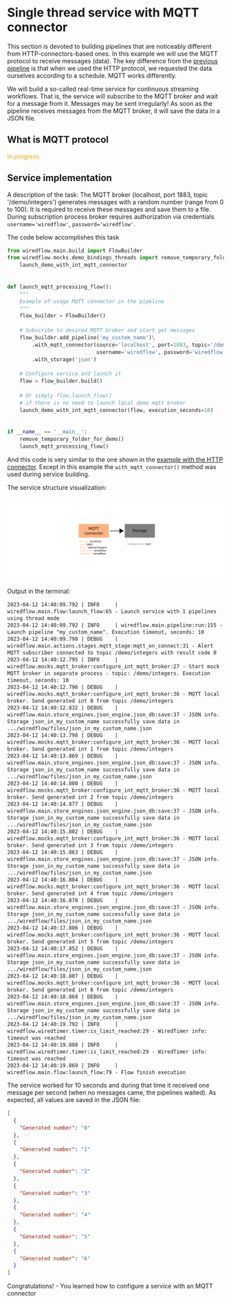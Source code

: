# Single thread service with MQTT connector

This section is devoted to building pipelines that are noticeably different from HTTP-connectors-based ones.
In this example we will use the MQTT protocol to receive messages (data). 
The key difference from the [previous pipeline](2_http.md) is that when we used the HTTP protocol, 
we requested the data ourselves according to a schedule. MQTT works differently.

We will build a so-called real-time service for continuous streaming workflows. 
That is, the service will subscribe to the MQTT broker and wait for a message from it. Messages may be sent irregularly!
As soon as the pipeline receives messages from the MQTT broker, it will save the data in a JSON file.

## What is MQTT protocol

<span style="color:orange">In progress</span>

## Service implementation 

A description of the task: The MQTT broker (localhost, port 1883, topic '/demo/integers') generates messages with a random number (range from 0 to 100). 
It is required to receive these messages and save them to a file. During subscription process broker requires authorization via 
credentials `username='wiredflow'`, `password='wiredflow'`.

The code below accomplishes this task
```Python
from wiredflow.main.build import FlowBuilder
from wiredflow.mocks.demo_bindings_threads import remove_temporary_folder_for_demo, \
    launch_demo_with_int_mqtt_connector


def launch_mqtt_processing_flow():
    """
    Example of usage MQTT connector in the pipeline
    """
    flow_builder = FlowBuilder()

    # Subscribe to desired MQTT broker and start get messages
    flow_builder.add_pipeline('my_custom_name')\
        .with_mqtt_connector(source='localhost', port=1883, topic='/demo/integers',
                             username='wiredflow', password='wiredflow')\
        .with_storage('json')

    # Configure service and launch it
    flow = flow_builder.build()

    # Or simply flow.launch_flow()
    # if there is no need to launch local demo mqtt broker
    launch_demo_with_int_mqtt_connector(flow, execution_seconds=10)


if __name__ == '__main__':
    remove_temporary_folder_for_demo()
    launch_mqtt_processing_flow()
```

And this code is very similar to the one shown in the [example with the HTTP connector](2_http.md). 
Except in this example the `with_mqtt_connector()` method was used during service building.

The service structure visualization: 

<img src="https://raw.githubusercontent.com/wiredhut/wiredflow/main/docs/media/mqtt_connector.png" width="800"/>

Output in the terminal: 

```
2023-04-12 14:40:09.792 | INFO     | wiredflow.main.flow:launch_flow:65 - Launch service with 1 pipelines using thread mode
2023-04-12 14:40:09.792 | INFO     | wiredflow.main.pipeline:run:155 - Launch pipeline "my_custom_name". Execution timeout, seconds: 10
2023-04-12 14:40:09.798 | DEBUG    | wiredflow.main.actions.stages.mqtt_stage:mqtt_on_connect:31 - Alert MQTT subscriber connected to topic /demo/integers with result code 0
2023-04-12 14:40:12.795 | INFO     | wiredflow.mocks.mqtt_broker:configure_int_mqtt_broker:27 - Start mock MQTT broker in separate process - topic: /demo/integers. Execution timeout, seconds: 10
2023-04-12 14:40:12.796 | DEBUG    | wiredflow.mocks.mqtt_broker:configure_int_mqtt_broker:36 - MQTT local broker. Send generated int 0 from topic /demo/integers
2023-04-12 14:40:12.832 | DEBUG    | wiredflow.main.store_engines.json_engine.json_db:save:37 - JSON info. Storage json_in_my_custom_name successfully save data in .../wiredflow/files/json_in_my_custom_name.json
2023-04-12 14:40:13.798 | DEBUG    | wiredflow.mocks.mqtt_broker:configure_int_mqtt_broker:36 - MQTT local broker. Send generated int 1 from topic /demo/integers
2023-04-12 14:40:13.869 | DEBUG    | wiredflow.main.store_engines.json_engine.json_db:save:37 - JSON info. Storage json_in_my_custom_name successfully save data in .../wiredflow/files/json_in_my_custom_name.json
2023-04-12 14:40:14.800 | DEBUG    | wiredflow.mocks.mqtt_broker:configure_int_mqtt_broker:36 - MQTT local broker. Send generated int 2 from topic /demo/integers
2023-04-12 14:40:14.877 | DEBUG    | wiredflow.main.store_engines.json_engine.json_db:save:37 - JSON info. Storage json_in_my_custom_name successfully save data in .../wiredflow/files/json_in_my_custom_name.json
2023-04-12 14:40:15.802 | DEBUG    | wiredflow.mocks.mqtt_broker:configure_int_mqtt_broker:36 - MQTT local broker. Send generated int 3 from topic /demo/integers
2023-04-12 14:40:15.863 | DEBUG    | wiredflow.main.store_engines.json_engine.json_db:save:37 - JSON info. Storage json_in_my_custom_name successfully save data in .../wiredflow/files/json_in_my_custom_name.json
2023-04-12 14:40:16.804 | DEBUG    | wiredflow.mocks.mqtt_broker:configure_int_mqtt_broker:36 - MQTT local broker. Send generated int 4 from topic /demo/integers
2023-04-12 14:40:16.870 | DEBUG    | wiredflow.main.store_engines.json_engine.json_db:save:37 - JSON info. Storage json_in_my_custom_name successfully save data in .../wiredflow/files/json_in_my_custom_name.json
2023-04-12 14:40:17.806 | DEBUG    | wiredflow.mocks.mqtt_broker:configure_int_mqtt_broker:36 - MQTT local broker. Send generated int 5 from topic /demo/integers
2023-04-12 14:40:17.852 | DEBUG    | wiredflow.main.store_engines.json_engine.json_db:save:37 - JSON info. Storage json_in_my_custom_name successfully save data in .../wiredflow/files/json_in_my_custom_name.json
2023-04-12 14:40:18.807 | DEBUG    | wiredflow.mocks.mqtt_broker:configure_int_mqtt_broker:36 - MQTT local broker. Send generated int 6 from topic /demo/integers
2023-04-12 14:40:18.868 | DEBUG    | wiredflow.main.store_engines.json_engine.json_db:save:37 - JSON info. Storage json_in_my_custom_name successfully save data in .../wiredflow/files/json_in_my_custom_name.json
2023-04-12 14:40:19.792 | INFO     | wiredflow.wiredtimer.timer:is_limit_reached:29 - WiredTimer info: timeout was reached
2023-04-12 14:40:19.808 | INFO     | wiredflow.wiredtimer.timer:is_limit_reached:29 - WiredTimer info: timeout was reached
2023-04-12 14:40:19.869 | INFO     | wiredflow.main.flow:launch_flow:79 - Flow finish execution
```

The service worked for 10 seconds and during that time it received one message per second 
(when no messages came, the pipelines waited). 
As expected, all values are saved in the JSON file:

```JSON
[
  {
    "Generated number": "0"
  },
  {
    "Generated number": "1"
  },
  {
    "Generated number": "2"
  },
  {
    "Generated number": "3"
  },
  {
    "Generated number": "4"
  },
  {
    "Generated number": "5"
  },
  {
    "Generated number": "6"
  }
]
```

Congratulations! - You learned how to configure a service with an MQTT connector
